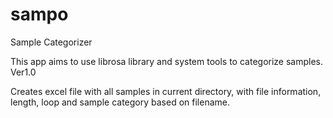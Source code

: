 # sampo
Sample Categorizer

This app aims to use librosa library and system tools to categorize samples. 
Ver1.0

Creates excel file with all samples in current directory, with file information, length, loop and sample category based on filename. 
